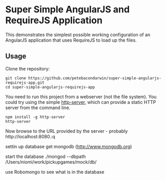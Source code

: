 # Super Simple AngularJS and RequireJS Application

This demonstrates the simplest possible working configuration of an
AngularJS application that uses RequireJS to load up the files.

## Usage

Clone the repository:

```
git clone https://github.com/petebacondarwin/super-simple-angularjs-requirejs-app.git
cd super-simple-angularjs-requirejs-app
```

You need to run this project from a webserver (not the file system).
You could try using the simple [http-server](https://npmjs.org/package/http-server),
which can provide a static HTTP server from the command line.

```
npm install -g http-server
http-server
```

Now browse to the URL provided by the server - probably http://localhost:8080.:q


settin up database
get mongodb (http://www.mongodb.org)

start the database
./mongod --dbpath /Users/niomi/work/pickupgames/mock/db/

use Robomongo to see what is in the database

